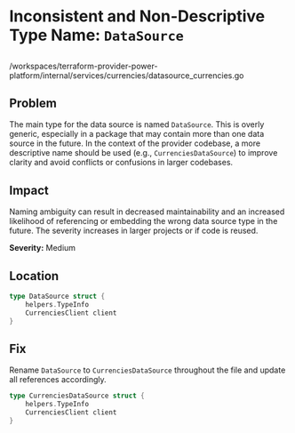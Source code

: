 # Inconsistent and Non-Descriptive Type Name: `DataSource`

##

/workspaces/terraform-provider-power-platform/internal/services/currencies/datasource_currencies.go

## Problem

The main type for the data source is named `DataSource`. This is overly generic, especially in a package that may contain more than one data source in the future. In the context of the provider codebase, a more descriptive name should be used (e.g., `CurrenciesDataSource`) to improve clarity and avoid conflicts or confusions in larger codebases.

## Impact

Naming ambiguity can result in decreased maintainability and an increased likelihood of referencing or embedding the wrong data source type in the future. The severity increases in larger projects or if code is reused.

**Severity:** Medium

## Location

```go
type DataSource struct {
	helpers.TypeInfo
	CurrenciesClient client
}
```

## Fix

Rename `DataSource` to `CurrenciesDataSource` throughout the file and update all references accordingly.

```go
type CurrenciesDataSource struct {
	helpers.TypeInfo
	CurrenciesClient client
}
``` 

